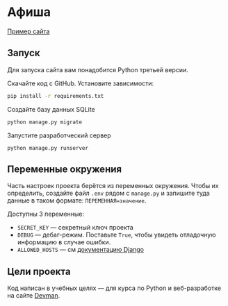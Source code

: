# Афиша

[Пример сайта](http://notp3rl.pythonanywhere.com/)

## Запуск

Для запуска сайта вам понадобится Python третьей версии.

Скачайте код с GitHub. Установите зависимости:

```sh
pip install -r requirements.txt
```

Создайте базу данных SQLite

```sh
python manage.py migrate
```

Запустите разработческий сервер

```
python manage.py runserver
```

## Переменные окружения

Часть настроек проекта берётся из переменных окружения. Чтобы их определить, создайте файл `.env` рядом с `manage.py` и запишите туда данные в таком формате: `ПЕРЕМЕННАЯ=значение`.

Доступны 3 переменные:
- `SECRET_KEY` — секретный ключ проекта
- `DEBUG` — дебаг-режим. Поставьте `True`, чтобы увидеть отладочную информацию в случае ошибки.
- `ALLOWED_HOSTS` — см [документацию Django](https://docs.djangoproject.com/en/3.1/ref/settings/#allowed-hosts)


## Цели проекта

Код написан в учебных целях — для курса по Python и веб-разработке на сайте [Devman](https://dvmn.org).